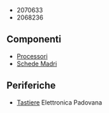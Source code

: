 - 2070633
- 2068236
## Componenti
- [Processori](componenti/processori.md)
- [Schede Madri](componenti/schede_madri.md)
## Periferiche
- [Tastiere](periferiche/tastiere.md)
Elettronica Padovana
